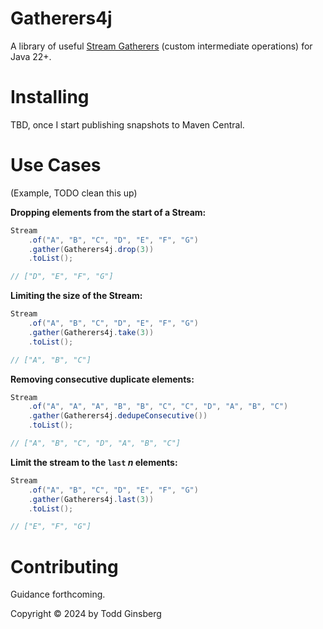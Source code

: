 # Gatherers4j

A library of useful [Stream Gatherers](https://openjdk.org/jeps/473) (custom intermediate operations) for Java 22+.

# Installing

TBD, once I start publishing snapshots to Maven Central.

# Use Cases

(Example, TODO clean this up)


**Dropping elements from the start of a Stream:**

```java
Stream
    .of("A", "B", "C", "D", "E", "F", "G")
    .gather(Gatherers4j.drop(3))
    .toList();

// ["D", "E", "F", "G"]
```

**Limiting the size of the Stream:**

```java
Stream
    .of("A", "B", "C", "D", "E", "F", "G")
    .gather(Gatherers4j.take(3))
    .toList();

// ["A", "B", "C"]
```

**Removing consecutive duplicate elements:**

```java
Stream
    .of("A", "A", "A", "B", "B", "C", "C", "D", "A", "B", "C")
    .gather(Gatherers4j.dedupeConsecutive())
    .toList();

// ["A", "B", "C", "D", "A", "B", "C"]
```

**Limit the stream to the `last` _n_ elements:**

```java
Stream
    .of("A", "B", "C", "D", "E", "F", "G")
    .gather(Gatherers4j.last(3))
    .toList();

// ["E", "F", "G"]
```

# Contributing

Guidance forthcoming.

Copyright © 2024 by Todd Ginsberg